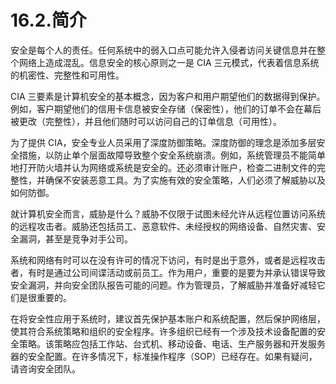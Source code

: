 # 16.2.简介

安全是每个人的责任。任何系统中的弱入口点可能允许入侵者访问关键信息并在整个网络上造成混乱。信息安全的核心原则之一是 CIA 三元模式，代表着信息系统的机密性、完整性和可用性。

CIA 三要素是计算机安全的基本概念，因为客户和用户期望他们的数据得到保护。例如，客户期望他们的信用卡信息被安全存储（保密性），他们的订单不会在幕后被更改（完整性），并且他们随时可以访问自己的订单信息（可用性）。

为了提供 CIA，安全专业人员采用了深度防御策略。深度防御的理念是添加多层安全措施，以防止单个层面故障导致整个安全系统崩溃。例如，系统管理员不能简单地打开防火墙并认为网络或系统是安全的。还必须审计账户，检查二进制文件的完整性，并确保不安装恶意工具。为了实施有效的安全策略，人们必须了解威胁以及如何防御。

就计算机安全而言，威胁是什么？威胁不仅限于试图未经允许从远程位置访问系统的远程攻击者。威胁还包括员工、恶意软件、未经授权的网络设备、自然灾害、安全漏洞，甚至是竞争对手公司。

系统和网络有时可以在没有许可的情况下访问，有时是出于意外，或者是远程攻击者，有时是通过公司间谍活动或前员工。作为用户，重要的是要为并承认错误导致安全漏洞，并向安全团队报告可能的问题。作为管理员，了解威胁并准备好减轻它们是很重要的。

在将安全性应用于系统时，建议首先保护基本账户和系统配置，然后保护网络层，使其符合系统策略和组织的安全程序。许多组织已经有一个涉及技术设备配置的安全策略。该策略应包括工作站、台式机、移动设备、电话、生产服务器和开发服务器的安全配置。在许多情况下，标准操作程序（SOP）已经存在。如果有疑问，请咨询安全团队。
